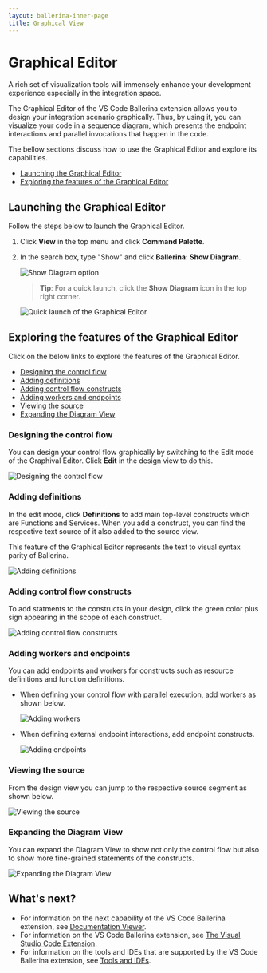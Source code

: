 ```yaml
---
layout: ballerina-inner-page
title: Graphical View
---
```


# Graphical Editor

A rich set of visualization tools will immensely enhance your development experience especially in the integration space. 

The Graphical Editor of the VS Code Ballerina extension allows you to design your integration scenario graphically. Thus, by using it, you can visualize your code in a sequence diagram, which presents the endpoint interactions and parallel invocations that happen in the code. 

The bellow sections discuss how to use the Graphical Editor and explore its capabilities.

- [Launching the Graphical Editor](#launching-the-graphical-editor)
- [Exploring the features of the Graphical Editor](#exploring-the-features-of-the-graphical-editor)

## Launching the Graphical Editor

Follow the steps below to launch the Graphical Editor.

1. Click **View** in the top menu and click **Command Palette**. 

2. In the search box, type "Show" and click **Ballerina: Show Diagram**.

    ![Show Diagram option](../images/show-diagram.gif)

    > **Tip**: For a quick launch, click the **Show Diagram** icon in the top right corner.

    ![Quick launch of the Graphical Editor](../images/graphical-editor-quick-launch.gif)

## Exploring the features of the Graphical Editor

Click on the below links to explore the features of the Graphical Editor.

- [Designing the control flow](#designing-the-control-flow)
- [Adding definitions](#adding-definitions)
- [Adding control flow constructs](#adding-control-flow-constructs)
- [Adding workers and endpoints](#adding-workers-and-endpoints)
- [Viewing the source](#viewing-the-source)
- [Expanding the Diagram View](#expanding-the-diagram-view)

### Designing the control flow

You can design your control flow graphically by switching to the Edit mode of the Graphival Editor. Click **Edit** in the design view to do this.

![Designing the control flow](../images/edit-mode.gif)

### Adding definitions

In the edit mode, click **Definitions** to add main top-level constructs which are Functions and Services. When you add a construct, you can find the respective text source of it also added to the source view.

This feature of the Graphical Editor represents the text to visual syntax parity of Ballerina.

![Adding definitions](../images/add-definitions.gif)

### Adding control flow constructs

To add statments to the constructs in your design, click the green color plus sign appearing in the scope of each construct.

![Adding control flow constructs](../images/add-constructs.png)

### Adding workers and endpoints

You can add endpoints and workers for constructs such as resource definitions and function definitions.

- When defining your control flow with parallel execution, add workers as shown below.

    ![Adding workers](../images/add-workers.png)

- When defining external endpoint interactions, add endpoint constructs. 

    ![Adding endpoints](../images/add-endpoints.png)

### Viewing the source

From the design view you can jump to the respective source segment as shown below.

![Viewing the source](../images/jump-to-source-view.gif)

### Expanding the Diagram View

You can expand the Diagram View to show not only the control flow but also to show more fine-grained statements of the constructs.

![Expanding the Diagram View](../images/expand-diagram-view.gif)

## What's next?

 - For information on the next capability of the VS Code Ballerina extension, see [Documentation Viewer](vscode-plugin/documentation-viewer).
 - For information on the VS Code Ballerina extension, see [The Visual Studio Code Extension](/learn/tools-ides/vscode-plugin).
 - For information on the tools and IDEs that are supported by the VS Code Ballerina extension, see [Tools and IDEs](../tools-ides).